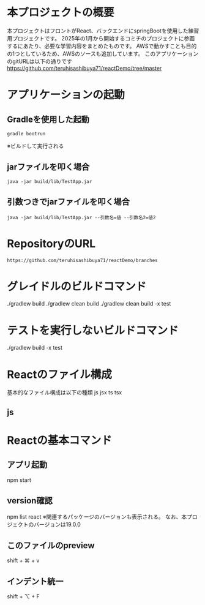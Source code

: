 # 本プロジェクトの概要
本プロジェクトはフロントがReact、バックエンドにspringBootを使用した練習用プロジェクトです。
2025年の1月から開始するコミチのプロジェクトに参画するにあたり、必要な学習内容をまとめたものです。
AWSで動かすことも目的の1つとしているため、AWSのソースも追加しています。
このアプリケーションのgitURLは以下の通りです
https://github.com/teruhisashibuya71/reactDemo/tree/master

# アプリケーションの起動
## Gradleを使用した起動
```
gradle bootrun
```
※ビルドして実行される

## jarファイルを叩く場合
```
java -jar build/lib/TestApp.jar
```

## 引数つきでjarファイルを叩く場合
```
java -jar build/lib/TestApp.jar --引数名=値 --引数名2=値2 
```




# RepositoryのURL
```
https://github.com/teruhisashibuya71/reactDemo/branches
```

# グレイドルのビルドコマンド
./gradlew build
./gradlew clean build
./gradlew clean build -x test


# テストを実行しないビルドコマンド
./gradlew build -x test



# Reactのファイル構成
基本的なファイル構成は以下の種類
js jsx ts tsx

## js




# Reactの基本コマンド

## アプリ起動
npm start

## version確認
npm list react
※関連するパッケージのバージョンも表示される。
 なお、本プロジェクトのバージョンは19.0.0


## このファイルのpreview
shift + ⌘ + v


## インデント統一
shift + ⌥ + F


